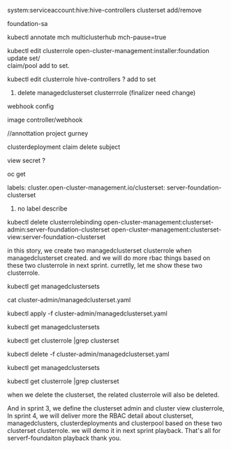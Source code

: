 system:serviceaccount:hive:hive-controllers clusterset add/remove

foundation-sa



kubectl annotate mch multiclusterhub  mch-pause=true



kubectl edit clusterrole open-cluster-management:installer:foundation  
update set/  
claim/pool  add to set.



kubectl edit clusterrole hive-controllers  ? add to set 

1. delete managedclusterset  clusterrrole (finalizer need change)


webhook config

image controller/webhook







//annottation
project 
gurney

clusterdeployment
claim delete subject

view secret ?

oc get

 labels:
   cluster.open-cluster-management.io/clusterset: server-foundation-clusterset


1. no label describe





kubectl delete clusterrolebinding open-cluster-management:clusterset-admin:server-foundation-clusterset open-cluster-management:clusterset-view:server-foundation-clusterset






in this story, we create two managedclusterset clusterrole when managedclusterset created. and we will do more rbac things based on these two clusterrole in next sprint. curretlly, let me show these two clusterrole.


kubectl get managedclustersets

cat cluster-admin/managedclusterset.yaml

kubectl apply -f cluster-admin/managedclusterset.yaml

kubectl get managedclustersets

kubectl get clusterrole |grep clusterset

kubectl delete -f cluster-admin/managedclusterset.yaml

kubectl get managedclustersets

kubectl get clusterrole |grep clusterset



when we delete the clusterset, the related clusterrole will also be deleted.

And in sprint 3, we define the clusterset admin and cluster view clusterrole,
 In sprint 4, we will deliver more the RBAC detail about clusterset, managedclusters, clusterdeployments and clusterpool based on these two clusterset clusterrole. we will demo it in next sprint playback.
That's all for serverf-foundaiton playback  thank you.


